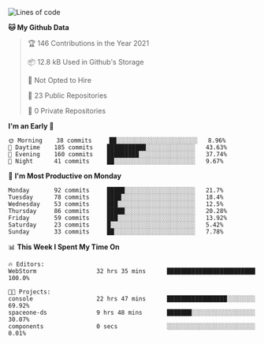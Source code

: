 
<!--START_SECTION:waka-->
![Lines of code](https://img.shields.io/badge/From%20Hello%20World%20I%27ve%20Written-2.0%20million%20lines%20of%20code-blue)

**🐱 My Github Data** 

> 🏆 146 Contributions in the Year 2021
 > 
> 📦 12.8 kB Used in Github's Storage 
 > 
> 🚫 Not Opted to Hire
 > 
> 📜 23 Public Repositories 
 > 
> 🔑 0 Private Repositories  
 > 
**I'm an Early 🐤** 

```text
🌞 Morning    38 commits     ██░░░░░░░░░░░░░░░░░░░░░░░   8.96% 
🌆 Daytime    185 commits    ███████████░░░░░░░░░░░░░░   43.63% 
🌃 Evening    160 commits    █████████░░░░░░░░░░░░░░░░   37.74% 
🌙 Night      41 commits     ██░░░░░░░░░░░░░░░░░░░░░░░   9.67%

```
📅 **I'm Most Productive on Monday** 

```text
Monday       92 commits     █████░░░░░░░░░░░░░░░░░░░░   21.7% 
Tuesday      78 commits     ████░░░░░░░░░░░░░░░░░░░░░   18.4% 
Wednesday    53 commits     ███░░░░░░░░░░░░░░░░░░░░░░   12.5% 
Thursday     86 commits     █████░░░░░░░░░░░░░░░░░░░░   20.28% 
Friday       59 commits     ███░░░░░░░░░░░░░░░░░░░░░░   13.92% 
Saturday     23 commits     █░░░░░░░░░░░░░░░░░░░░░░░░   5.42% 
Sunday       33 commits     ██░░░░░░░░░░░░░░░░░░░░░░░   7.78%

```


📊 **This Week I Spent My Time On** 

```text
🔥 Editors: 
WebStorm                 32 hrs 35 mins      █████████████████████████   100.0%

🐱‍💻 Projects: 
console                  22 hrs 47 mins      █████████████████░░░░░░░░   69.92% 
spaceone-ds              9 hrs 48 mins       ███████░░░░░░░░░░░░░░░░░░   30.07% 
components               0 secs              ░░░░░░░░░░░░░░░░░░░░░░░░░   0.01%

```


<!--END_SECTION:waka-->
